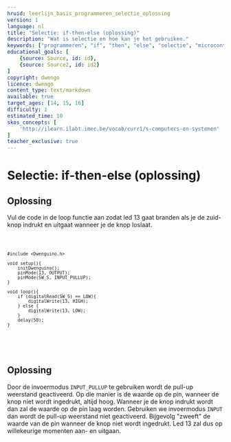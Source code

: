 ```yaml
---
hruid: leerlijn_basis_programmeren_selectie_oplossing
version: 1
language: nl
title: "Selectie: if-then-else (oplossing)"
description: "Wat is selectie en hoe kan je het gebruiken."
keywords: ["programmeren", "if", "then", "else", "selectie", "microcontroller", "µC", "arduino", "dwenguino"]
educational_goals: [
    {source: Source, id: id}, 
    {source: Source2, id: id2}
]
copyright: dwengo
licence: dwengo
content_type: text/markdown
available: true
target_ages: [14, 15, 16]
difficulty: 1
estimated_time: 10
skos_concepts: [
    'http://ilearn.ilabt.imec.be/vocab/curr1/s-computers-en-systemen'
]
teacher_exclusive: true
---
```


# Selectie: if-then-else (oplossing)


<div class="dwengo-content assignment">
    <h2 class="title">Oplossing</h2>
    <div class="content">
        Vul de code in de loop functie aan zodat led 13 gaat branden als je de zuid-knop indrukt en uitgaat wanneer je de knop loslaat. 
        <div class="dwengo-content dwengo-code-simulator">
        <pre>
<code class="language-cpp">

    #include <Dwenguino.h>

    void setup(){
        initDwenguino();
        pinMode(13, OUTPUT);
        pinMode(SW_S, INPUT_PULLUP);
    }

    void loop(){
        if (digitalRead(SW_S) == LOW){
            digitalWrite(13, HIGH);
        } else {
            digitalWrite(13, LOW);
        }
        delay(50);
    }
</code>
        </pre> 
        </div>
    </div>
</div>


[](@learning-object/leerlijn_invoer_basisprincipes_pull_up_weerstand/nl/1) 


<div class="dwengo-content assignment">
    <h2 class="title">Oplossing</h2>
    <div class="content">
        Door de invoermodus <code class="language-cpp">INPUT_PULLUP</code> te gebruiken wordt de pull-up weerstand geactiveerd. Op die manier is de waarde op de pin, wanneer de knop niet wordt ingedrukt, altijd hoog. Wanneer je de knop indrukt wordt dan zal de waarde op de pin laag worden.
        Gebruiken we invoermodus <code class="language-cpp">INPUT</code> dan wordt de pull-up weerstand niet geactiveerd. Bijgevolg "zweeft" de waarde van de pin wanneer de knop niet wordt ingedrukt. Led 13 zal dus op willekeurige momenten aan- en uitgaan.
    </div>
</div>